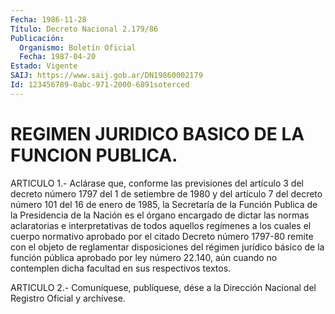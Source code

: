 ```yaml
---
Fecha: 1986-11-28
Título: Decreto Nacional 2.179/86
Publicación:
  Organismo: Boletín Oficial
  Fecha: 1987-04-20
Estado: Vigente
SAIJ: https://www.saij.gob.ar/DN19860002179
Id: 123456789-0abc-971-2000-6891soterced
---
```

# REGIMEN JURIDICO BASICO DE LA FUNCION PUBLICA.

<a id="1"></a>
ARTICULO 1.- Aclárase que, conforme las previsiones del artículo 3 del decreto número 1797 del 1 de setiembre de 1980 y del artículo 7 del decreto número 101 del 16 de enero de 1985, la Secretaría de la Función Publica de la Presidencia de la Nación es el órgano encargado de dictar las normas aclaratorias e interpretativas de todos aquellos regímenes a los cuales el cuerpo normativo aprobado por el citado Decreto número 1797-80 remite con el objeto de reglamentar disposiciones del régimen jurídico básico de la función pública aprobado por ley número 22.140, aún cuando no contemplen dicha facultad en sus respectivos textos.

<a id="2"></a>
ARTICULO 2.- Comuníquese, publíquese, dése a la Dirección Nacional del Registro Oficial y archívese.